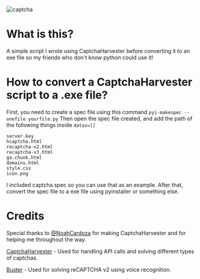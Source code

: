 ![captcha](https://image.prntscr.com/image/tVQxZGTgQBeHoCPqDUgq0w.png)


# What is this?
A simple script I wrote using CaptchaHarvester before converting it to an exe file so my friends who don't know python could use it!

# How to convert a CaptchaHarvester script to a .exe file?
First, you need to create a spec file using this command ```pyi-makespec --onefile yourfile.py```
Then open the spec file created, and add the path of the following things inside ```datas=[]``` 
```server.crt
server.key
hcaptcha.html
recaptcha-v2.html
recaptcha-v3.html
ga.chunk.html
domains.html
style.css
icon.png
```
I included captcha.spec so you can use that as an example.
After that, convert the spec file to a exe file using pyinstaller or something else.

# Credits
Special thanks to [@NoahCardoza](https://github.com/NoahCardoza) for making CaptchaHarvester and for helping me throughout the way.

[CaptchaHarvester](https://github.com/NoahCardoza/CaptchaHarvester) - Used for handling API calls and solving different types of captchas.

[Buster](https://github.com/dessant/buster) - Used for solving reCAPTCHA v2 using voice recognition.
